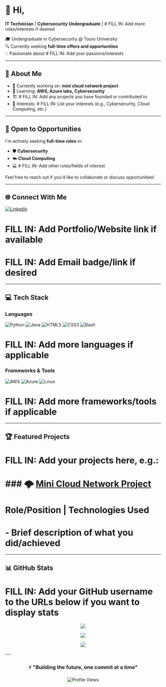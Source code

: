 # 👋 Hi,

**IT Technician** | **Cybersecurity Undergraduate** | # FILL IN: Add more roles/interests if desired

🎓 Undergraduate in Cybersecurity @ Touro University  
🔍 Currently seeking **full-time offers and opportunities**  
💡 Passionate about # FILL IN: Add your passions/interests

---

## 🚀 About Me

- 🔭 Currently working on: **mini cloud network project**
- 🌱 Learning: **AWS, Azure labs, Cybersecurity**
- 🏗️ # FILL IN: Add any projects you have founded or contributed to
- 🎯 Interests: # FILL IN: List your interests (e.g., Cybersecurity, Cloud Computing, etc.)

---

## 💼 Open to Opportunities

I'm actively seeking **full-time roles** in:
- 🛡️ **Cybersecurity**
- ☁️ **Cloud Computing**
- 💻 # FILL IN: Add other roles/fields of interest

Feel free to reach out if you'd like to collaborate or discuss opportunities!

---

## 🌐 Connect With Me

[![LinkedIn](https://img.shields.io/badge/LinkedIn-%230077B5.svg?logo=linkedin&logoColor=white)](https://linkedin.com/in/tamanna-khanal-7ba289204)
# FILL IN: Add Portfolio/Website link if available
# FILL IN: Add Email badge/link if desired

---

## 💻 Tech Stack

### Languages
![Python](https://img.shields.io/badge/python-3670A0?style=for-the-badge&logo=python&logoColor=ffdd54)
![Java](https://img.shields.io/badge/java-%23ED8B00.svg?style=for-the-badge&logo=openjdk&logoColor=white)
![HTML5](https://img.shields.io/badge/html5-%23E34F26.svg?style=for-the-badge&logo=html5&logoColor=white)
![CSS3](https://img.shields.io/badge/css3-%231572B6.svg?style=for-the-badge&logo=css3&logoColor=white)
![Bash](https://img.shields.io/badge/bash-%234EAA25.svg?style=for-the-badge&logo=gnu-bash&logoColor=white)
# FILL IN: Add more languages if applicable

### Frameworks & Tools
![AWS](https://img.shields.io/badge/AWS-%23FF9900.svg?style=for-the-badge&logo=amazon-aws&logoColor=white)
![Azure](https://img.shields.io/badge/azure-%230072C6.svg?style=for-the-badge&logo=microsoft-azure&logoColor=white)
![Linux](https://img.shields.io/badge/linux-%23000000.svg?style=for-the-badge&logo=linux&logoColor=white)
# FILL IN: Add more frameworks/tools if applicable

---

## 🏆 Featured Projects

# FILL IN: Add your projects here, e.g.:
# ### 🌩️ [Mini Cloud Network Project](#)
# **Role/Position** | Technologies Used
# - Brief description of what you did/achieved

---

## 📊 GitHub Stats

# FILL IN: Add your GitHub username to the URLs below if you want to display stats

<div align="center">

![](https://github-readme-stats.vercel.app/api?username=tamannakhanal1&theme=tokyonight&hide_border=false&include_all_commits=true&count_private=true)

![](https://github-readme-streak-stats.herokuapp.com/?user=tamannakhanal1&theme=tokyonight&hide_border=false)

![](https://github-readme-stats.vercel.app/api/top-langs/?username=tamannakhanal1&theme=tokyonight&hide_border=false&include_all_commits=true&count_private=true&layout=compact)

</div>
---

<div align="center">

### ⚡ "Building the future, one commit at a time"

![Profile Views](https://komarev.com/ghpvc/?username=tamannakhanal1&color=blueviolet)

</div>